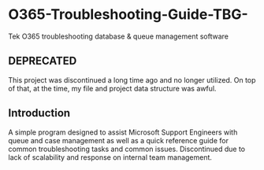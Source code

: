 # O365-Troubleshooting-Guide-TBG-
Tek O365 troubleshooting database &amp; queue management software

## DEPRECATED
This project was discontinued a long time ago and no longer utilized. On top of that, at the time, my file and project data structure was awful.

## Introduction
A simple program designed to assist Microsoft Support Engineers with queue and case management as well as a quick reference guide for common troubleshooting tasks and common issues. Discontinued due to lack of scalability and response on internal team management.

